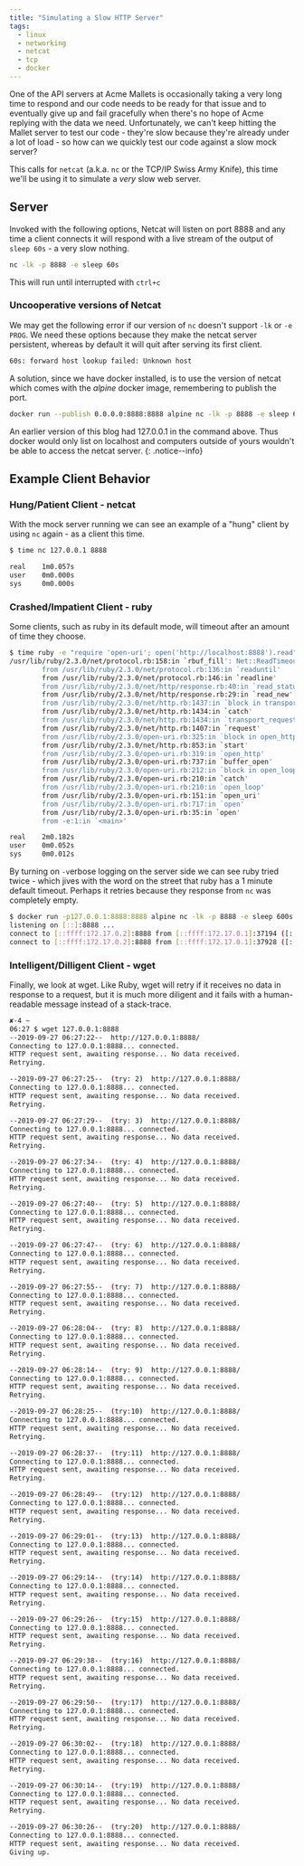 ```yaml
---
title: "Simulating a Slow HTTP Server"
tags:
  - linux
  - networking
  - netcat
  - tcp
  - docker
---
```


One of the API servers at Acme Mallets is occasionally taking a very long time to respond and our
code needs to be ready for that issue and to eventually give up and fail gracefully when there's no
hope of Acme replying with the data we need. Unfortunately, we can't keep hitting the Mallet server
to test our code - they're slow because they're already under a lot of load - so how can we quickly
test our code against a slow mock server?

This calls for `netcat` (a.k.a. `nc` or the TCP/IP Swiss Army Knife), this time we'll be using it to
simulate a *very* slow web server.

## Server

Invoked with the following options, Netcat will listen on port 8888 and any time a client
connects it will respond with a live stream of the output of `sleep 60s` - a very slow nothing.

```sh
nc -lk -p 8888 -e sleep 60s
```

This will run until interrupted with `ctrl+c`

### Uncooperative versions of Netcat

We may get the following error if our version of `nc` doesn't support `-lk` or `-e PROG`. We need
these options because they make the netcat server persistent, whereas by default it will quit after
serving its first client.

```sh
60s: forward host lookup failed: Unknown host
```

A solution, since we have docker installed, is to use the version of netcat which comes with
the _alpine_ docker image, remembering to publish the port.

```sh
docker run --publish 0.0.0.0:8888:8888 alpine nc -lk -p 8888 -e sleep 60s
```

An earlier version of this blog had 127.0.0.1 in the command above. Thus docker would only list on
localhost and computers outside of yours wouldn't be able to access the netcat server. {: .notice--info}

## Example Client Behavior

### Hung/Patient Client - netcat

With the mock server running we can see an example of a "hung" client by using `nc` again - as a
client this time.

```sh
$ time nc 127.0.0.1 8888

real    1m0.057s
user    0m0.000s
sys     0m0.000s
```

### Crashed/Impatient Client - ruby

Some clients, such as ruby in its default mode, will timeout after an amount of time they choose.

```sh
$ time ruby -e "require 'open-uri'; open('http://localhost:8888').read"
/usr/lib/ruby/2.3.0/net/protocol.rb:158:in `rbuf_fill': Net::ReadTimeout (Net::ReadTimeout)
        from /usr/lib/ruby/2.3.0/net/protocol.rb:136:in `readuntil'
        from /usr/lib/ruby/2.3.0/net/protocol.rb:146:in `readline'
        from /usr/lib/ruby/2.3.0/net/http/response.rb:40:in `read_status_line'
        from /usr/lib/ruby/2.3.0/net/http/response.rb:29:in `read_new'
        from /usr/lib/ruby/2.3.0/net/http.rb:1437:in `block in transport_request'
        from /usr/lib/ruby/2.3.0/net/http.rb:1434:in `catch'
        from /usr/lib/ruby/2.3.0/net/http.rb:1434:in `transport_request'
        from /usr/lib/ruby/2.3.0/net/http.rb:1407:in `request'
        from /usr/lib/ruby/2.3.0/open-uri.rb:325:in `block in open_http'
        from /usr/lib/ruby/2.3.0/net/http.rb:853:in `start'
        from /usr/lib/ruby/2.3.0/open-uri.rb:319:in `open_http'
        from /usr/lib/ruby/2.3.0/open-uri.rb:737:in `buffer_open'
        from /usr/lib/ruby/2.3.0/open-uri.rb:212:in `block in open_loop'
        from /usr/lib/ruby/2.3.0/open-uri.rb:210:in `catch'
        from /usr/lib/ruby/2.3.0/open-uri.rb:210:in `open_loop'
        from /usr/lib/ruby/2.3.0/open-uri.rb:151:in `open_uri'
        from /usr/lib/ruby/2.3.0/open-uri.rb:717:in `open'
        from /usr/lib/ruby/2.3.0/open-uri.rb:35:in `open'
        from -e:1:in `<main>'

real    2m0.182s
user    0m0.052s
sys     0m0.012s
```

By turning on `-v`erbose logging on the server side we can see ruby tried twice - which jives with
the word on the street that ruby has a 1 minute default timeout. Perhaps it retries because they
response from `nc` was completely empty.

```sh
$ docker run -p127.0.0.1:8888:8888 alpine nc -lk -p 8888 -e sleep 600s -v
listening on [::]:8888 ...
connect to [::ffff:172.17.0.2]:8888 from [::ffff:172.17.0.1]:37194 ([::ffff:172.17.0.1]:37194)
connect to [::ffff:172.17.0.2]:8888 from [::ffff:172.17.0.1]:37928 ([::ffff:172.17.0.1]:37928)
```

### Intelligent/Dilligent Client - wget

Finally, we look at wget. Like Ruby, wget will retry if it receives no data in response to a
request, but it is much more diligent and it fails with a human-readable message instead of a
stack-trace.

```sh
✘-4 ~
06:27 $ wget 127.0.0.1:8888
--2019-09-27 06:27:22--  http://127.0.0.1:8888/
Connecting to 127.0.0.1:8888... connected.
HTTP request sent, awaiting response... No data received.
Retrying.

--2019-09-27 06:27:25--  (try: 2)  http://127.0.0.1:8888/
Connecting to 127.0.0.1:8888... connected.
HTTP request sent, awaiting response... No data received.
Retrying.

--2019-09-27 06:27:29--  (try: 3)  http://127.0.0.1:8888/
Connecting to 127.0.0.1:8888... connected.
HTTP request sent, awaiting response... No data received.
Retrying.

--2019-09-27 06:27:34--  (try: 4)  http://127.0.0.1:8888/
Connecting to 127.0.0.1:8888... connected.
HTTP request sent, awaiting response... No data received.
Retrying.

--2019-09-27 06:27:40--  (try: 5)  http://127.0.0.1:8888/
Connecting to 127.0.0.1:8888... connected.
HTTP request sent, awaiting response... No data received.
Retrying.

--2019-09-27 06:27:47--  (try: 6)  http://127.0.0.1:8888/
Connecting to 127.0.0.1:8888... connected.
HTTP request sent, awaiting response... No data received.
Retrying.

--2019-09-27 06:27:55--  (try: 7)  http://127.0.0.1:8888/
Connecting to 127.0.0.1:8888... connected.
HTTP request sent, awaiting response... No data received.
Retrying.

--2019-09-27 06:28:04--  (try: 8)  http://127.0.0.1:8888/
Connecting to 127.0.0.1:8888... connected.
HTTP request sent, awaiting response... No data received.
Retrying.

--2019-09-27 06:28:14--  (try: 9)  http://127.0.0.1:8888/
Connecting to 127.0.0.1:8888... connected.
HTTP request sent, awaiting response... No data received.
Retrying.

--2019-09-27 06:28:25--  (try:10)  http://127.0.0.1:8888/
Connecting to 127.0.0.1:8888... connected.
HTTP request sent, awaiting response... No data received.
Retrying.

--2019-09-27 06:28:37--  (try:11)  http://127.0.0.1:8888/
Connecting to 127.0.0.1:8888... connected.
HTTP request sent, awaiting response... No data received.
Retrying.

--2019-09-27 06:28:49--  (try:12)  http://127.0.0.1:8888/
Connecting to 127.0.0.1:8888... connected.
HTTP request sent, awaiting response... No data received.
Retrying.

--2019-09-27 06:29:01--  (try:13)  http://127.0.0.1:8888/
Connecting to 127.0.0.1:8888... connected.
HTTP request sent, awaiting response... No data received.
Retrying.

--2019-09-27 06:29:14--  (try:14)  http://127.0.0.1:8888/
Connecting to 127.0.0.1:8888... connected.
HTTP request sent, awaiting response... No data received.
Retrying.

--2019-09-27 06:29:26--  (try:15)  http://127.0.0.1:8888/
Connecting to 127.0.0.1:8888... connected.
HTTP request sent, awaiting response... No data received.
Retrying.

--2019-09-27 06:29:38--  (try:16)  http://127.0.0.1:8888/
Connecting to 127.0.0.1:8888... connected.
HTTP request sent, awaiting response... No data received.
Retrying.

--2019-09-27 06:29:50--  (try:17)  http://127.0.0.1:8888/
Connecting to 127.0.0.1:8888... connected.
HTTP request sent, awaiting response... No data received.
Retrying.

--2019-09-27 06:30:02--  (try:18)  http://127.0.0.1:8888/
Connecting to 127.0.0.1:8888... connected.
HTTP request sent, awaiting response... No data received.
Retrying.

--2019-09-27 06:30:14--  (try:19)  http://127.0.0.1:8888/
Connecting to 127.0.0.1:8888... connected.
HTTP request sent, awaiting response... No data received.
Retrying.

--2019-09-27 06:30:26--  (try:20)  http://127.0.0.1:8888/
Connecting to 127.0.0.1:8888... connected.
HTTP request sent, awaiting response... No data received.
Giving up.
```
